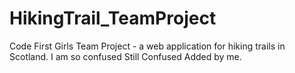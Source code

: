 # HikingTrail_TeamProject
Code First Girls Team Project - a web application for hiking trails in Scotland.
I am so confused
Still Confused
Added by me.
